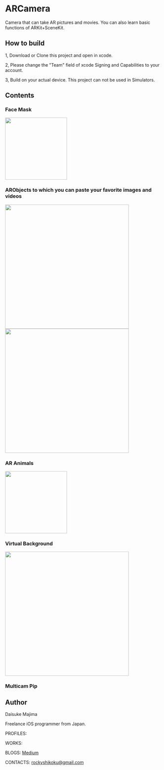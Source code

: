 # ARCamera

Camera that can take AR pictures and movies.
You can also learn basic functions of ARKit+SceneKit.

## How to build

1, Download or Clone this project and open in xcode.

2, Please change the "Team" field of xcode Signing and Capabilities to your account.

3, Build on your actual device. This project can not be used in Simulators.

## Contents

### Face Mask
<img src="https://user-images.githubusercontent.com/23278992/144535643-f7f5166d-ae01-48b1-80d1-205bfef84737.png" width=200>

### ARObjects to which you can paste your favorite images and videos
<img src="https://user-images.githubusercontent.com/23278992/144536238-3ea7249f-0726-4c3e-85a5-b18c617829a3.png" width=400>
<img src="https://user-images.githubusercontent.com/23278992/144536217-a3e7487c-361d-487f-8c80-dc9c67bb6813.png" width=400>

### AR Animals
<img src="https://user-images.githubusercontent.com/23278992/144536503-647d7aff-b23a-4ce5-8abc-fb5a2f25662d.png" width=200>

### Virtual Background
<img src="https://user-images.githubusercontent.com/23278992/144536790-2ff2c409-4814-4c48-833e-1a051b0496fa.png" width=400>

### Multicam Pip

## Author

Daisuke Majima

Freelance iOS programmer from Japan.

PROFILES:

WORKS:

BLOGS:  [Medium](https://rockyshikoku.medium.com/)

CONTACTS:  rockyshikoku@gmail.com
